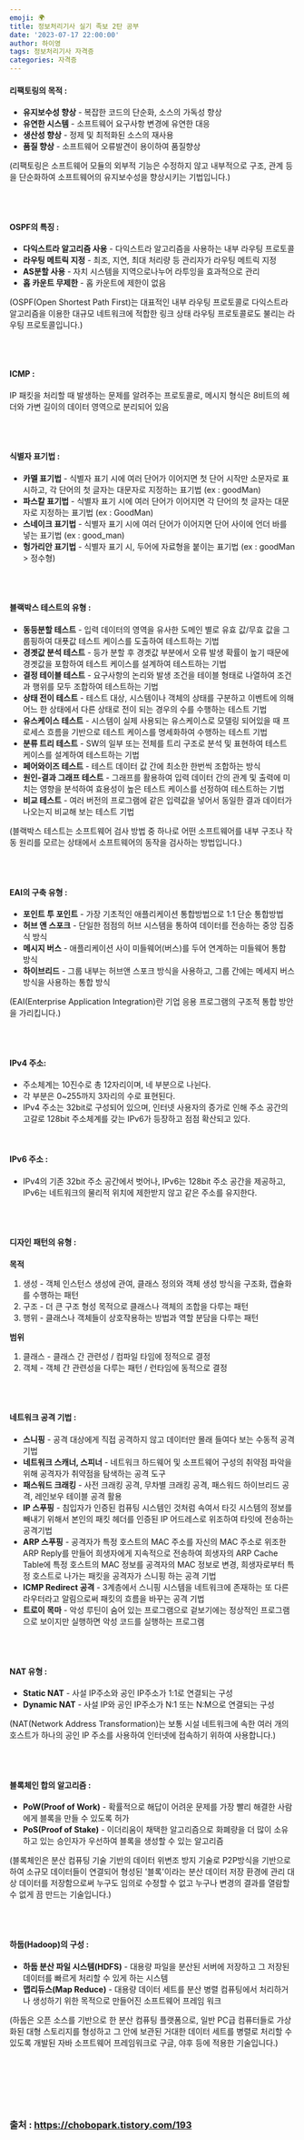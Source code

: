 ```yaml
---
emoji: 🌍
title: 정보처리기사 실기 족보 2탄 공부
date: '2023-07-17 22:00:00'
author: 하이영
tags: 정보처리기사 자격증
categories: 자격증
---
```


#### 리팩토링의 목적 :

- **유지보수성 향상** - 복잡한 코드의 단순화, 소스의 가독성 향상
- **유연한 시스템** - 소프트웨어 요구사항 변경에 유연한 대응
- **생산성 향상** - 정제 및 최적화된 소스의 재사용
- **품질 향상** - 소프트웨어 오류발견이 용이하여 품질향상

(리팩토링은 소프트웨어 모듈의 외부적 기능은 수정하지 않고 내부적으로 구조, 관계 등을 단순화하여 소프트웨어의 유지보수성을 향상시키는 기법입니다.)

<br/>
<br/>

#### OSPF의 특징 :

- **다익스트라 알고리즘 사용** - 다익스트라 알고리즘을 사용하는 내부 라우팅 프로토콜
- **라우팅 메트릭 지정** - 최조, 지연, 최대 처리량 등 관리자가 라우팅 메트릭 지정
- **AS분할 사용** - 자치 시스템을 지역으로나누어 라투잉을 효과적으로 관리
- **홉 카운트 무제한** - 홉 카운트에 제한이 없음

(OSPF(Open Shortest Path First)는 대표적인 내부 라우팅 프로토콜로 다익스트라 알고리즘을 이용한 대규모 네트워크에 적합한 링크 상태 라우팅 프로토콜로도 불리는 라우팅 프로토콜입니다.)

<br/>
<br/>

#### ICMP :

IP 패킷을 처리할 때 발생하는 문제를 알려주는 프로토콜로, 메시지 형식은 8비트의 헤더와 가변 길이의 데이터 영역으로 분리되어 있음

<br/>
<br/>

#### 식별자 표기법 :

- **카멜 표기법** - 식별자 표기 시에 여러 단어가 이어지면 첫 단어 시작만 소문자로 표시하고, 각 단어의 첫 글자는 대문자로 지정하는 표기법 (ex : goodMan)
- **파스칼 표기법** - 식별자 표기 시에 여러 단어가 이어지면 각 단어의 첫 글자는 대문자로 지정하는 표기법 (ex : GoodMan)
- **스네이크 표기법** - 식별자 표기 시에 여러 단어가 이어지면 단어 사이에 언더 바를 넣는 표기법 (ex : good_man)
- **헝가리안 표기법** - 식별자 표기 시, 두어에 자료형을 붙이는 표기법 (ex : goodMan > 정수형)

<br/>
<br/>

#### 블랙박스 테스트의 유형 :

- **동등분할 테스트** - 입력 데이터의 영역을 유사한 도메인 별로 유효 값/무효 값을 그룹핑하여 대푯값 테스트 케이스를 도출하여 테스트하는 기법
- **경곗값 분석 테스트** - 등가 분할 후 경곗값 부분에서 오류 발생 확률이 높기 때문에 경곗값을 포함하여 테스트 케이스를 설계하여 테스트하는 기법
- **결정 테이블 테스트** - 요구사항의 논리와 발생 조건을 테이블 형태로 나열하여 조건과 행위를 모두 조합하여 테스트하는 기법
- **상태 전이 테스트** - 테스트 대상, 시스템이나 객체의 상태를 구분하고 이벤트에 의해 어느 한 상태에서 다른 상태로 전이 되는 경우의 수를 수행하는 테스트 기법
- **유스케이스 테스트** - 시스템이 실제 사용되는 유스케이스로 모델링 되어있을 때 프로세스 흐름을 기반으로 테스트 케이스를 명세화하여 수행하는 테스트 기법
- **분류 트리 테스트** - SW의 일부 또는 전체를 트리 구조로 분석 및 표현하여 테스트 케이스를 설계하여 테스트하는 기법
- **페어와이즈 테스트** - 테스트 데이터 값 간에 최소한 한번씩 조합하는 방식
- **원인-결과 그래프 테스트** - 그래프를 활용하여 입력 데이터 간의 관계 및 출력에 미치는 영향을 분석하여 효용성이 높은 테스트 케이스를 선정하여 테스트하는 기법
- **비교 테스트** - 여러 버전의 프로그램에 같은 입력값을 넣어서 동일한 결과 데이터가 나오는지 비교해 보는 테스트 기법

(블랙박스 테스트는 소프트웨어 검사 방법 중 하나로 어떤 소프트웨어를 내부 구조나 작동 원리를 모르는 상태에서 소프트웨어의 동작을 검사하는 방법입니다.)

<br/>
<br/>

#### EAI의 구축 유형 :

- **포인트 투 포인트** - 가장 기초적인 애플리케이션 통합방법으로 1:1 단순 통합방법
- **허브 앤 스포크** - 단일한 점점의 허브 시스템을 통하여 데이터를 전송하는 중앙 집중식 방식
- **메시지 버스** - 애플리케이션 사이 미들웨어(버스)를 두어 연계하는 미들웨어 통합 방식
- **하이브리드** - 그룹 내부는 허브앤 스포크 방식을 사용하고, 그룹 간에는 메세지 버스 방식을 사용하는 통합 방식

(EAI(Enterprise Application Integration)란 기업 응용 프로그램의 구조적 통합 방안을 가리킵니다.)

<br/>
<br/>

#### IPv4 주소:

- 주소체계는 10진수로 총 12자리이며, 네 부분으로 나뉜다.
- 각 부분은 0~255까지 3자리의 수로 표현된다.
- IPv4 주소는 32bit로 구성되어 있으며, 인터넷 사용자의 증가로 인해 주소 공간의 고갈로 128bit 주소체계를 갖는 IPv6가 등장하고 점점 확산되고 있다.

<br/>

#### IPv6 주소 :

- IPv4의 기존 32bit 주소 공간에서 벗어나, IPv6는 128bit 주소 공간을 제공하고, IPv6는 네트워크의 물리적 위치에 제한받지 않고 같은 주소를 유지한다.

<br/>
<br/>

#### 디자인 패턴의 유형 :

**목적**

1. 생성 - 객체 인스턴스 생성에 관여, 클래스 정의와 객체 생성 방식을 구조화, 캡슐화를 수행하는 패턴
2. 구조 - 더 큰 구조 형성 목적으로 클래스나 객체의 조합을 다루는 패턴
3. 행위 - 클래스나 객체들이 상호작용하는 방법과 역할 분담을 다루는 패턴

**범위**

1. 클래스 - 클래스 간 관련성 / 컴파일 타임에 정적으로 결정
2. 객체 - 객체 간 관련성을 다루는 패턴 / 런타임에 동적으로 결정

<br/>
<br/>

#### 네트워크 공격 기법 :

- **스니핑** - 공격 대상에게 직접 공격하지 않고 데이터만 몰래 들여다 보는 수동적 공격 기법
- **네트워크 스캐너, 스피너** - 네트워크 하드웨어 및 소프트웨어 구성의 취약점 파악을 위해 공격자가 취약점을 탐색하는 공격 도구
- **패스워드 크래킹** - 사전 크래킹 공격, 무차별 크래킹 공격, 패스워드 하이브리드 공격, 레인보우 테이블 공격 활용
- **IP 스푸핑** - 침입자가 인증된 컴퓨팅 시스템인 것처럼 속여서 타깃 시스템의 정보를 빼내기 위해서 본인의 패킷 헤더를 인증된 IP 어드레스로 위조하여 타잇에 전송하는 공격기법
- **ARP 스푸핑** - 공격자가 특정 호스트의 MAC 주소를 자신의 MAC 주소로 위조한 ARP Reply를 만들어 희생자에게 지속적으로 전송하여 희생자의 ARP Cache Table에 특정 호스트의 MAC 정보를 공격자의 MAC 정보로 변경, 희생자로부터 특정 호스트로 나가는 패킷을 공격자가 스니핑 하는 공격 기법
- **ICMP Redirect 공격** - 3계층에서 스니핑 시스템을 네트워크에 존재하는 또 다른 라우터라고 알림으로써 패킷의 흐름을 바꾸는 공격 기법
- **트로이 목마** - 악성 루틴이 숨어 있는 프로그램으로 겉보기에는 정상적인 프로그램으로 보이지만 실행하면 악성 코드를 실행하는 프로그램

<br/>
<br/>

#### NAT 유형 :

- **Static NAT** - 사설 IP주소와 공인 IP주소가 1:1로 연결되는 구성
- **Dynamic NAT** - 사설 IP와 공인 IP주소가 N:1 또는 N:M으로 연결되는 구성

(NAT(Network Address Transformation)는 보통 시설 네트워크에 속한 여러 개의 호스트가 하나의 공인 IP 주소를 사용하여 인터넷에 접속하기 위하여 사용합니다.)

<br/>
<br/>

#### 블록체인 합의 알고리즘 :

- **PoW(Proof of Work)** - 확률적으로 해답이 어려운 문제를 가장 빨리 해결한 사람에게 블록을 만들 수 있도록 허가
- **PoS(Proof of Stake)** - 이더리움이 채택한 알고리즘으로 화폐량을 더 많이 소유하고 있는 승인자가 우선하여 블록을 생성할 수 있는 알고리즘

(블록체인은 분산 컴퓨팅 기술 기반의 데이터 위변조 방지 기술로 P2P방식을 기반으로하여 소규모 데이터들이 연결되어 형성된 '블록'이라는 분산 데이터 저장 환경에 관리 대상 데이터를 저장함으로써 누구도 임의로 수정할 수 없고 누구나 변경의 결과를 열람할 수 없게 끔 만드는 기술입니다.)

<br/>
<br/>

#### 하둡(Hadoop)의 구성 :

- **하둡 분산 파일 시스템(HDFS)** - 대용량 파일을 분산된 서버에 저장하고 그 저장된 데이터를 빠르게 처리할 수 있게 하는 시스템
- **맵리듀스(Map Reduce)** - 대용량 데이터 세트를 분산 병렬 컴퓨팅에서 처리하거나 생성하기 위한 목적으로 만들어진 소프트웨어 프레임 워크

(하둡은 오픈 소스를 기반으로 한 분산 컴퓨팅 플랫폼으로, 일반 PC급 컴퓨터들로 가상화된 대형 스토리지를 형성하고 그 안에 보관된 거대한 데이터 세트를 병렬로 처리할 수 있도록 개발된 자바 소프트웨어 프레임워크로 구글, 야후 등에 적용한 기술입니다.)

<br/>
<br/>
<br/>
<br/>
<br/>

### 출처 : https://chobopark.tistory.com/193

```toc

```
